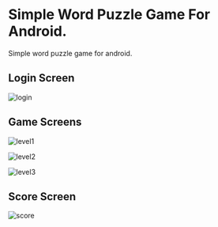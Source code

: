 # Simple Word Puzzle Game For Android.
Simple word puzzle game for android.

Login Screen
------------------
![login](https://user-images.githubusercontent.com/68162930/109748303-b3425f80-7be9-11eb-83d0-6d8c548b9298.png)


Game Screens
------------------
![level1](https://user-images.githubusercontent.com/68162930/109748308-b76e7d00-7be9-11eb-8077-5d88a2b6d308.png)

![level2](https://user-images.githubusercontent.com/68162930/109748291-ade51500-7be9-11eb-8c31-bc0a976ea096.png)

![level3](https://user-images.githubusercontent.com/68162930/109748295-afaed880-7be9-11eb-98ca-3042aa5f5d9e.png)


Score Screen
------------------
![score](https://user-images.githubusercontent.com/68162930/109748305-b4738c80-7be9-11eb-902b-47328930a8ba.png)

